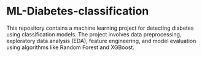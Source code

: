 # ML-Diabetes-classification
This repository contains a machine learning project for detecting diabetes using classification models. The project involves data preprocessing, exploratory data analysis (EDA), feature engineering, and model evaluation using algorithms like Random Forest and XGBoost.
